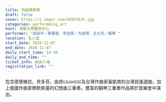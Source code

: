 ```yaml
---
title: 向經典致敬
draft: false
cover: https://i.imgur.com/9X9Xf0Jh.jpg
categories: performming_art
host: 清華大學藝術中心
performer: "邱詩平／單簧管、李宜珮／大提琴、王允芃／鋼琴 "
location: 名人堂
start_date: 2020-11-07
end_date: 2020-11-07
daily_start_time: 14:30
daily_end_time: ""
ticket_info: 自由入場
registration_link: ""
---
```

包含德里維拉，貝多芬，由昂(Juon)以及台灣作曲家黃凱南的台灣民謠選曲，加上俄國作曲家穆欽斯基的幻想曲三重奏。豐富的鋼琴三重奏作品將於音樂會中演出。